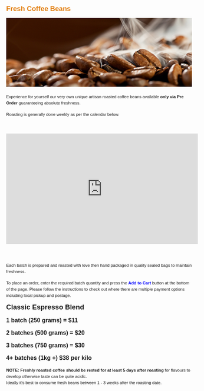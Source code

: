 <!-- shop -->
<strong><span style="font-size: 14pt; color: #E17C0B; font-family: Verdana, sans-serif;">Fresh Coffee Beans </span></strong>
<p><a href="index.php?option=com_content&amp;view=article&amp;id=9:roasted-coffee&amp;catid=10:products&amp;Itemid=116"><img src="images/espresso-club1.png" alt="" width="504" height="187" /></a></p>
<p><span style="font-family: Verdana, sans-serif; font-size: 8.5pt;">Experience for yourself our very own unique artisan roasted coffee beans available <strong>only via Pre Order</strong> guaranteeing absolute freshness.</span></p>
<p><span style="font-family: Verdana, sans-serif; font-size: 8.5pt;"><span style="font-family: Verdana, sans-serif;">Roasting is generally done weekly as per the calendar below.</span></span></p>
<p>&nbsp;</p>
<iframe src="https://www.google.com/calendar/embed?title=Roasting%20Days&amp;showTabs=0&amp;showCalendars=0&amp;showTz=0&amp;height=300&amp;wkst=1&amp;bgcolor=%23ffffff&amp;src=q63p9ni7fkgvamnnoq9ulao3p8%40group.calendar.google.com&amp;color=%232952A3&amp;ctz=Australia%2FSydney" style=" border-width:0 " width="520" height="300" frameborder="0" scrolling="no"></iframe>
<p>&nbsp;</p>
<p><span style="font-size: 8.5pt; font-family: Verdana, sans-serif;">Each batch is prepared and roasted with love then hand packaged in quality sealed bags to maintain freshness</span>.&nbsp;</p>
<p><span style="font-size: 8.5pt; font-family: Verdana, sans-serif;">To place an order, enter the required batch quantity and press the <span style="color: #0000ff;"><strong>Add to Cart</strong></span> button&nbsp;<span style="font-family: Verdana, sans-serif;">at the bottom of the page. Please follow the instructions to check out where there are multiple payment options including local pickup and postage.</span></span></p>
<p><strong><span style="font-size: 14pt; font-family: Verdana, sans-serif;">Classic Espresso Blend </span></strong></p>
<p><strong style="font-size: 12pt;"><span style="font-family: Verdana, sans-serif;">1 batch (250 grams) = $11</span></strong></p>
<p><strong style="font-size: 12pt;"><span style="font-family: Verdana, sans-serif;">2 batches (500 grams) = $20</span></strong></p>
<p><strong style="font-size: 12pt;"><span style="font-family: Verdana, sans-serif;">3 batches (750 grams) = $30</span></strong></p>
<p><span style="font-size: 12pt;"><strong><span style="font-family: Verdana, sans-serif;">4+ batches (1kg +) $38 per kilo</span></strong></span></p>
<div><strong style="font-family: Verdana, sans-serif; font-size: 8.5pt;">NOTE: Freshly roasted coffee should be rested for at least 5 days after roasting</strong><span style="font-family: Verdana, sans-serif; font-size: 8.5pt;"> for flavours to develop otherwise taste can be quite acidic.</span></div>
<div><span style="font-family: Verdana, sans-serif; font-size: 8.5pt;"><span style="font-family: Verdana, sans-serif;"></span></span><span style="font-family: Verdana, sans-serif; font-size: 8.5pt;"><span>Ideally it's best to consume fresh beans between 1 - 3 weeks after the roasting date.</span></span></div>
<p>&nbsp;</p>
